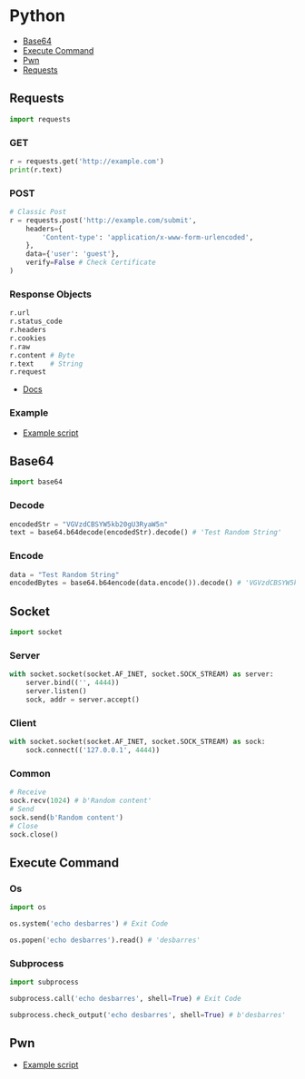 # Python

- [Base64](#base64)
- [Execute Command](#execute-command)
- [Pwn](#pwn)
- [Requests](#requests)

## Requests
```python
import requests
```

### GET
```python
r = requests.get('http://example.com')
print(r.text)
```

### POST
```python
# Classic Post
r = requests.post('http://example.com/submit',
    headers={
        'Content-type': 'application/x-www-form-urlencoded',
    },
    data={'user': 'guest'},
    verify=False # Check Certificate
)
```

### Response Objects
```python
r.url
r.status_code
r.headers
r.cookies
r.raw
r.content # Byte
r.text    # String
r.request
```
- [Docs](https://requests.readthedocs.io/en/latest/user/advanced/#request-and-response-objects)

### Example
- [Example script](https://github.com/sawyerf/HackSheet/blob/main/scripts/requests-classic.py)

## Base64
```python
import base64
```

### Decode
```python
encodedStr = "VGVzdCBSYW5kb20gU3RyaW5n"
text = base64.b64decode(encodedStr).decode() # 'Test Random String'
```

### Encode
```python
data = "Test Random String"
encodedBytes = base64.b64encode(data.encode()).decode() # 'VGVzdCBSYW5kb20gU3RyaW5n'
```

## Socket
```python
import socket
```

### Server
```python
with socket.socket(socket.AF_INET, socket.SOCK_STREAM) as server:
    server.bind(('', 4444))
    server.listen()
    sock, addr = server.accept()
```

### Client
```python
with socket.socket(socket.AF_INET, socket.SOCK_STREAM) as sock:
    sock.connect(('127.0.0.1', 4444))
```

### Common
```python
# Receive
sock.recv(1024) # b'Random content'
# Send
sock.send(b'Random content')
# Close
sock.close()
```

## Execute Command
### Os
```python
import os
```
```python
os.system('echo desbarres') # Exit Code
```
```python
os.popen('echo desbarres').read() # 'desbarres'
```

### Subprocess
```python
import subprocess
```
```python
subprocess.call('echo desbarres', shell=True) # Exit Code
```
```python
subprocess.check_output('echo desbarres', shell=True) # b'desbarres'
```

## Pwn
- [Example script](https://github.com/sawyerf/HackSheet/blob/main/scripts/pwn-connect.py)